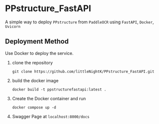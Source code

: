 # PPstructure_FastAPI
A simple way to deploy `PPstructure` from `PaddleOCR` using `FastAPI`, `Docker`, `Uvicorn`

## Deployment Method
Use Docker to deploy the service.
1. clone the repository

    ```shell
    git clone https://github.com/littleNightK/PPstructure_FastAPI.git
    ```
2. build the docker image
    ```shell
    docker build -t ppstructurefastapi:latest .
    ```

3. Create the Docker container and run
    ```shell
    docker compose up -d
    ```
5. Swagger Page at `localhost:8000/docs`